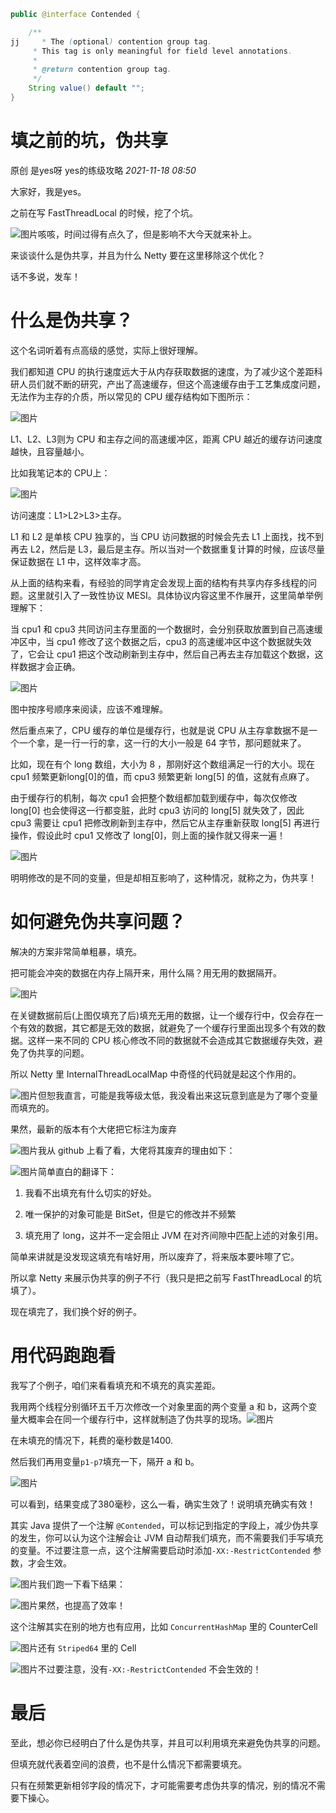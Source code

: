 
```java
public @interface Contended {

    /**
jj     * The (optional) contention group tag.
     * This tag is only meaningful for field level annotations.
     *
     * @return contention group tag.
     */
    String value() default "";
}
```

# 填之前的坑，伪共享

原创 是yes呀 yes的练级攻略 _2021-11-18 08:50_

大家好，我是yes。

之前在写 FastThreadLocal 的时候，挖了个坑。

![图片](https://mmbiz.qpic.cn/mmbiz_png/eSdk75TK4nFCtRvCoDx1amI5TlXzaEPxkHlVeFmu2Ed4b870Uzjic6iaBLRtq8IXVw3Ew2oxcMtxQuSg4HrzMDVQ/640?wx_fmt=png&wxfrom=5&wx_lazy=1&wx_co=1)咳咳，时间过得有点久了，但是影响不大今天就来补上。

来谈谈什么是伪共享，并且为什么 Netty 要在这里移除这个优化？

话不多说，发车！

# 什么是伪共享？

这个名词听着有点高级的感觉，实际上很好理解。

我们都知道 CPU 的执行速度远大于从内存获取数据的速度，为了减少这个差距科研人员们就不断的研究，产出了高速缓存，但这个高速缓存由于工艺集成度问题，无法作为主存的介质，所以常见的 CPU 缓存结构如下图所示：

![图片](https://mmbiz.qpic.cn/mmbiz_png/eSdk75TK4nFCtRvCoDx1amI5TlXzaEPxL2mWy82HPTJDBmX0LfcYYGAd7WVibP7C4tgOFvXGPDvNxaajZJDGLZg/640?wx_fmt=png&wxfrom=5&wx_lazy=1&wx_co=1)

L1、L2、L3则为 CPU 和主存之间的高速缓冲区，距离 CPU 越近的缓存访问速度越快，且容量越小。

比如我笔记本的 CPU上：

![图片](https://mmbiz.qpic.cn/mmbiz_png/eSdk75TK4nFCtRvCoDx1amI5TlXzaEPxCRK6QEM83oz2bUicAqHFrHXky7k3IA0qo8lMus2uAIlxSg4Z14XAXoQ/640?wx_fmt=png&wxfrom=5&wx_lazy=1&wx_co=1)

访问速度：L1>L2>L3>主存。

L1 和 L2 是单核 CPU 独享的，当 CPU 访问数据的时候会先去 L1 上面找，找不到再去 L2，然后是 L3，最后是主存。所以当对一个数据重复计算的时候，应该尽量保证数据在 L1 中，这样效率才高。

从上面的结构来看，有经验的同学肯定会发现上面的结构有共享内存多线程的问题。这里就引入了一致性协议 MESI。具体协议内容这里不作展开，这里简单举例理解下：

当 cpu1 和 cpu3 共同访问主存里面的一个数据时，会分别获取放置到自己高速缓冲区中，当 cpu1 修改了这个数据之后，cpu3 的高速缓冲区中这个数据就失效了，它会让 cpu1 把这个改动刷新到主存中，然后自己再去主存加载这个数据，这样数据才会正确。

![图片](https://mmbiz.qpic.cn/mmbiz_png/eSdk75TK4nFCtRvCoDx1amI5TlXzaEPxk6Mu7d8ibBhRnRIiaP1Zic4ZwbPeDYnOHQeMaSIF37bc6wyEWl4vknHLw/640?wx_fmt=png&wxfrom=5&wx_lazy=1&wx_co=1)

图中按序号顺序来阅读，应该不难理解。

然后重点来了，CPU 缓存的单位是缓存行，也就是说 CPU 从主存拿数据不是一个一个拿，是一行一行的拿，这一行的大小一般是 64 字节，那问题就来了。

比如，现在有个 long 数组，大小为 8 ，那刚好这个数组满足一行的大小。现在 cpu1 频繁更新long[0]的值，而 cpu3 频繁更新 long[5] 的值，这就有点麻了。

由于缓存行的机制，每次 cpu1 会把整个数组都加载到缓存中，每次仅修改 long[0] 也会使得这一行都变脏，此时 cpu3 访问的 long[5] 就失效了，因此 cpu3 需要让 cpu1 把修改刷新到主存中，然后它从主存重新获取 long[5] 再进行操作，假设此时 cpu1 又修改了 long[0]，则上面的操作就又得来一遍！

![图片](https://mmbiz.qpic.cn/mmbiz_png/eSdk75TK4nFCtRvCoDx1amI5TlXzaEPxibCRAXQzglhZiantkOIxXx2aB5Q5Y8Fydl4ruuV51Q4S3z2Gibz4ia06Nw/640?wx_fmt=png&wxfrom=5&wx_lazy=1&wx_co=1)

明明修改的是不同的变量，但是却相互影响了，这种情况，就称之为，伪共享！

# 如何避免伪共享问题？

解决的方案非常简单粗暴，填充。

把可能会冲突的数据在内存上隔开来，用什么隔？用无用的数据隔开。

![图片](https://mmbiz.qpic.cn/mmbiz_png/eSdk75TK4nFCtRvCoDx1amI5TlXzaEPxn2Yt9ZE8emDYakxBt4ibplMyiaLkV4Z4vD4rgehYxsGNibA8EZcRAHLSQ/640?wx_fmt=png&wxfrom=5&wx_lazy=1&wx_co=1)

在关键数据前后(上图仅填充了后)填充无用的数据，让一个缓存行中，仅会存在一个有效的数据，其它都是无效的数据，就避免了一个缓存行里面出现多个有效的数据。这样一来不同的 CPU 核心修改不同的数据就不会造成其它数据缓存失效，避免了伪共享的问题。

所以 Netty 里 InternalThreadLocalMap 中奇怪的代码就是起这个作用的。

![图片](https://mmbiz.qpic.cn/mmbiz_png/eSdk75TK4nFCtRvCoDx1amI5TlXzaEPxyOhXWyU7KbHuEf2xTX99icSEwgYm2bVa863p9RLMx2JEYt0XnxZ3C6A/640?wx_fmt=png&wxfrom=5&wx_lazy=1&wx_co=1)但恕我直言，可能是我等级太低，我没看出来这玩意到底是为了哪个变量而填充的。

果然，最新的版本有个大佬把它标注为废弃

![图片](https://mmbiz.qpic.cn/mmbiz_png/eSdk75TK4nFCtRvCoDx1amI5TlXzaEPxChtiahTxc8L2ApUfajkf1ZKTKC2K95oUV0jQ6WRVDY1Sr4A2CpwibvOQ/640?wx_fmt=png&wxfrom=5&wx_lazy=1&wx_co=1)我从 github 上看了看，大佬将其废弃的理由如下：

![图片](https://mmbiz.qpic.cn/mmbiz_png/eSdk75TK4nFCtRvCoDx1amI5TlXzaEPxmqxHy3ZuyUfowpnIR0xhSS0c3kvMuyXhia7iajDiacVh3IRHsFl8iad4Eg/640?wx_fmt=png&wxfrom=5&wx_lazy=1&wx_co=1)简单直白的翻译下：

1. 我看不出填充有什么切实的好处。
    
2. 唯一保护的对象可能是 BitSet，但是它的修改并不频繁
    
3. 填充用了 long，这并不一定会阻止 JVM 在对齐间隙中匹配上述的对象引用。
    

简单来讲就是没发现这填充有啥好用，所以废弃了，将来版本要咔嚓了它。

所以拿 Netty 来展示伪共享的例子不行（我只是把之前写 FastThreadLocal 的坑填了）。

现在填完了，我们换个好的例子。

# 用代码跑跑看

我写了个例子，咱们来看看填充和不填充的真实差距。

我用两个线程分别循环五千万次修改一个对象里面的两个变量 a 和 b，这两个变量大概率会在同一个缓存行中，这样就制造了伪共享的现场。![图片](https://mmbiz.qpic.cn/mmbiz_png/eSdk75TK4nFCtRvCoDx1amI5TlXzaEPxkm7HuRGLCOlviavVKnr4wo9kibopMrPmlCAUKAtU553QrzXJOsYsIA3Q/640?wx_fmt=png&wxfrom=5&wx_lazy=1&wx_co=1)

在未填充的情况下，耗费的毫秒数是1400.

然后我们再用变量`p1-p7`填充一下，隔开 a 和 b。

![图片](https://mmbiz.qpic.cn/mmbiz_png/eSdk75TK4nFCtRvCoDx1amI5TlXzaEPxGRIoicLs8S7dR1VgnpcIzKLAe2M9oohInbPiaFYgvyt4dupf2QwUfAug/640?wx_fmt=png&wxfrom=5&wx_lazy=1&wx_co=1)

可以看到，结果变成了380毫秒，这么一看，确实生效了！说明填充确实有效！

其实 Java 提供了一个注解 `@Contended`，可以标记到指定的字段上，减少伪共享的发生，你可以认为这个注解会让 JVM 自动帮我们填充，而不需要我们手写填充的变量。不过要注意一点，这个注解需要启动时添加`-XX:-RestrictContended` 参数，才会生效。

![图片](https://mmbiz.qpic.cn/mmbiz_png/eSdk75TK4nFCtRvCoDx1amI5TlXzaEPx5wJarqulSZOG8ibSu0AbxX5LLbvln0qwGyIibvOgOjbRIoTDYXQJich8g/640?wx_fmt=png&wxfrom=5&wx_lazy=1&wx_co=1)我们跑一下看下结果：

![图片](https://mmbiz.qpic.cn/mmbiz_png/eSdk75TK4nFCtRvCoDx1amI5TlXzaEPx8W1VWrODibzBDf32PkaWhEwth14L5KDEYqmNkAIyt6hZQ3xwXvKzyBQ/640?wx_fmt=png&wxfrom=5&wx_lazy=1&wx_co=1)果然，也提高了效率！

这个注解其实在别的地方也有应用，比如 `ConcurrentHashMap` 里的 CounterCell

![图片](https://mmbiz.qpic.cn/mmbiz_png/eSdk75TK4nFCtRvCoDx1amI5TlXzaEPxnvib09yptHXw7KBLhNiaZNa5su9v5viamnvw0jasBOf5hSF0ZoTnb9icyw/640?wx_fmt=png&wxfrom=5&wx_lazy=1&wx_co=1)还有 `Striped64` 里的 Cell

![图片](https://mmbiz.qpic.cn/mmbiz_png/eSdk75TK4nFCtRvCoDx1amI5TlXzaEPxx3MBsku650Lm5Sv0mO0vvrv6TpeJsrd7rqTdpwygae2V6y3hzOTwKw/640?wx_fmt=png&wxfrom=5&wx_lazy=1&wx_co=1)不过要注意，没有`-XX:-RestrictContended` 不会生效的！

# 最后

至此，想必你已经明白了什么是伪共享，并且可以利用填充来避免伪共享的问题。

但填充就代表着空间的浪费，也不是什么情况下都需要填充。

只有在频繁更新相邻字段的情况下，才可能需要考虑伪共享的情况，别的情况不需要下操心。
